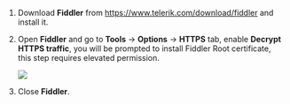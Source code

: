 1. Download **Fiddler** from <https://www.telerik.com/download/fiddler> and install it.
2. Open **Fiddler** and go to **Tools** -> **Options** -> **HTTPS** tab, enable **Decrypt HTTPS traffic**, you will be prompted to install Fiddler Root certificate, this step requires elevated permission.

   ![](https://joji.blob.core.windows.net/recipe/fiddler-1.png)

3. Close **Fiddler**.